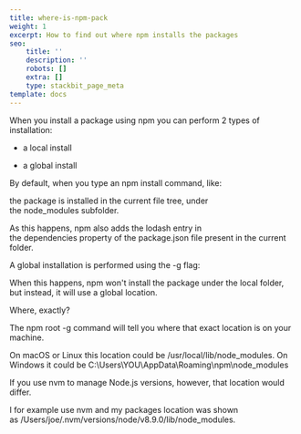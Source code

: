 ```yaml
---
title: where-is-npm-pack
weight: 1
excerpt: How to find out where npm installs the packages
seo:
    title: ''
    description: ''
    robots: []
    extra: []
    type: stackbit_page_meta
template: docs
---
```


When you install a package using npm you can perform 2 types of installation:

-   a local install

-   a global install

By default, when you type an npm install command, like:

the package is installed in the current file tree, under the node_modules subfolder.

As this happens, npm also adds the lodash entry in the dependencies property of the package.json file present in the current folder.

A global installation is performed using the -g flag:

When this happens, npm won't install the package under the local folder, but instead, it will use a global location.

Where, exactly?

The npm root -g command will tell you where that exact location is on your machine.

On macOS or Linux this location could be /usr/local/lib/node_modules. On Windows it could be C:\Users\YOU\AppData\Roaming\npm\node_modules

If you use nvm to manage Node.js versions, however, that location would differ.

I for example use nvm and my packages location was shown as /Users/joe/.nvm/versions/node/v8.9.0/lib/node_modules.
